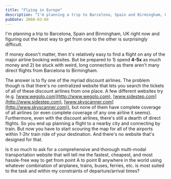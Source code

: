 ```yaml
---
title: "Flying in Europe"
description: "I'm planning a trip to Barcelona, Spain and Birmingham, UK right now and figuring out the best way to get from one to the other is surprisingly diffic..."
pubDate: 2008-03-04
---
```


I'm planning a trip to Barcelona, Spain and Birmingham, UK right now and figuring out the best way to get from one to the other is surprisingly difficult.

If money doesn't matter, then it's relatively easy to find a flight on any of the major airline booking websites. But be prepared to 1) spend **4-5x** as much money and 2) be stuck with weird, long connections as there aren't many direct flights from Barcelona to Birmingham.

The answer is to fly one of the myriad discount airlines. The problem though is that there's no centralized website that lets you search the tickets of all of these discount airlines from one place. A few different websites try (e.g. [www.wegolo.com](http://www.wegolo.com), [www.sidestep.com](http://www.sidestep.com), [www.skyscanner.com](http://www.skyscanner.com)), but none of them have complete coverage of all airlines (or even complete coverage of any one airline it seems). Furthermore, even with the discount airlines, there's still a dearth of direct flights. So you end up planning a flight to a nearby city and connecting by train. But now you have to start scouring the map for all of the airports within 1-2hr train ride of your destination. And there's no website that's designed for that.

Is it so much to ask for a comprehensive and thorough multi-modal transportation website that will tell me the fastest, cheapest, and most hassle-free way to get from point A to point B anywhere in the world using whatever combination of airplanes, trains, buses, ferries, etc. is most suited to the task and within my constraints of departure/arrival times?